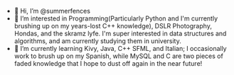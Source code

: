 - 👋 Hi, I’m @summerfences
- 👀 I’m interested in Programming(Particularly Python and I'm currently brushing up on my years-lost C++ knowledge), DSLR Photography, Hondas, and the skramz lyfe. I'm super interested in data structures and algorithms, and am currently studying them in university. 
- 🌱 I’m currently learning Kivy, Java, C++ SFML, and Italian; I occasionally work to brush up on my Spanish, while MySQL and C are two pieces of faded knowledge that I hope to dust off again in the near future!

<!---
summerfences/summerfences is a ✨ special ✨ repository because its `README.md` (this file) appears on your GitHub profile.
You can click the Preview link to take a look at your changes.
--->
